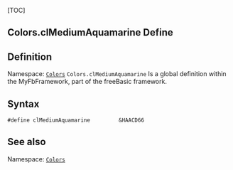 [TOC]
## Colors.clMediumAquamarine Define

## Definition
Namespace: [`Colors`](Colors.md)
`Colors.clMediumAquamarine` Is a global definition within the MyFbFramework, part of the freeBasic framework.
## Syntax

```freeBasic
#define clMediumAquamarine         &HAACD66
```

## See also
Namespace: [`Colors`](Colors.md)

